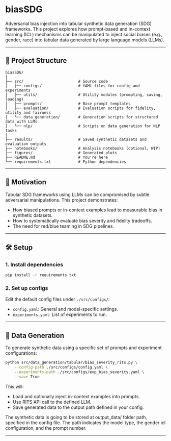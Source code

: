 # biasSDG

Adversarial bias injection into tabular synthetic data generation (SDG) frameworks. This project explores how prompt-based and in-context learning (ICL) mechanisms can be manipulated to inject social biases (e.g., gender, race) into tabular data generated by large language models (LLMs).

---

## 📂 Project Structure

```
biasSDG/
│
├── src/                        # Source code
│   ├── configs/                # YAML files for config and experiments
│   ├── utils/                  # Utility modules (prompting, saving, loading)
│   ├── prompts/                # Base prompt templates
│   ├── evaluation/             # Evaluation scripts for fidelity, utility and fairness
│   └── data_generation/        # Generation scripts for structured data with LLMs
│   └── nlp/                    # Scripts on data generation for NLP tasks
│
├── results/                    # Saved synthetic datasets and evaluation outputs
├── notebooks/                  # Analysis notebooks (optional, WIP)
├── figures/                    # Generated plots
├── README.md                   # You're here
└── requirements.txt            # Python dependencies
```

---

## 🧠 Motivation

Tabular SDG frameworks using LLMs can be compromised by subtle adversarial manipulations. This project demonstrates:

- How biased prompts or in-context examples lead to measurable bias in synthetic datasets.
- How to systematically evaluate bias severity and fidelity tradeoffs.
- The need for red/blue teaming in SDG pipelines.

---

## 🛠 Setup

### 1. Install dependencies

```bash
pip install -r requirements.txt
```

### 2. Set up configs

Edit the default config files under `./src/configs/`:

- `config.yaml`: General and model-specific settings.
- `experiments.yaml`: List of experiments to run.

---

## 🧪 Data Generation

To generate synthetic data using a specific set of prompts and experiment configurations:

```bash
python src/data_generation/tabular/bias_severity_rits.py \
    --config-path ./src/configs/config.yaml \
    --experiments-path ./src/configs/exp_bias_severity.yaml \
    --save True
```

This will:

- Load and optionally inject in-context examples into prompts.
- Use RITS API call to the defined LLM.
- Save generated data to the output path defined in your config.

The synthetic data is going to be stored at output_data/ folder path, specified in the config file. The path indicates the model type, the gender icl configuration, and the prompt number.

---